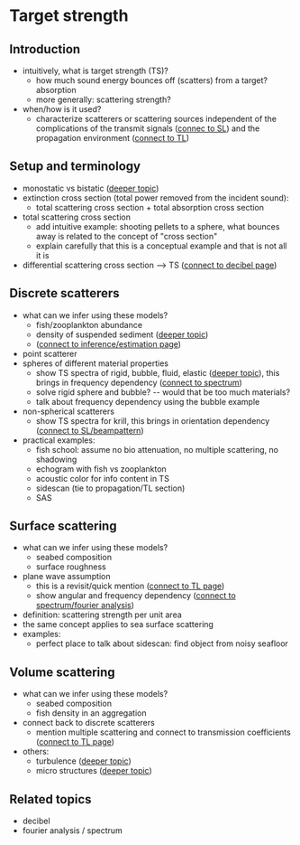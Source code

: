 # Target strength


## Introduction
- intuitively, what is target strength (TS)? 
    - how much sound energy bounces off (scatters) from a target? 
absorption
    - more generally: scattering strength?
- when/how is it used?
    - characterize scatterers or scattering sources independent of the complications of the transmit signals ([connec to SL]()) and the propagation environment ([connect to TL]())


## Setup and terminology
- monostatic vs bistatic ([deeper topic]())
- extinction cross section (total power removed from the incident sound):
    - total scattering cross section + total absorption cross section
- total scattering cross section
  - add intuitive example: shooting pellets to a sphere, what bounces away is related to the concept of "cross section"
  - explain carefully that this is a conceptual example and that is not all it is
- differential scattering cross section --> TS ([connect to decibel page]())


## Discrete scatterers
- what can we infer using these models?
    - fish/zooplankton abundance
    - density of suspended sediment ([deeper topic]())
    - ([connect to inference/estimation page]())
- point scatterer
- spheres of different material properties
    - show TS spectra of rigid, bubble, fluid, elastic ([deeper topic]()), this brings in frequency dependency ([connect to spectrum]())
    - solve rigid sphere and bubble? -- would that be too much materials?
    - talk about frequency dependency using the bubble example
- non-spherical scatterers
    - show TS spectra for krill, this brings in orientation dependency ([connect to SL/beampattern]())
- practical examples:
    - fish school: assume no bio attenuation, no multiple scattering, no shadowing
    - echogram with fish vs zooplankton
    - acoustic color for info content in TS
    - sidescan (tie to propagation/TL section)
    - SAS


## Surface scattering
- what can we infer using these models?
    - seabed composition
    - surface roughness
- plane wave assumption
    - this is a revisit/quick mention ([connect to TL page]())
    - show angular and frequency dependency ([connect to spectrum/fourier analysis]())
- definition: scattering strength per unit area
- the same concept applies to sea surface scattering
- examples:
    - perfect place to talk about sidescan: find object from noisy seafloor


## Volume scattering
- what can we infer using these models?
    - seabed composition
    - fish density in an aggregation
- connect back to discrete scatterers
    - mention multiple scattering and connect to transmission coefficients ([connect to TL page]())
- others:
    - turbulence ([deeper topic]())
    - micro structures ([deeper topic]())




## Related topics
- decibel
- fourier analysis / spectrum